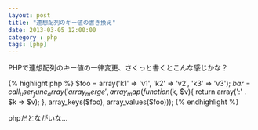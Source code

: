```yaml
---
layout: post
title: "連想配列のキー値の書き換え"
date: 2013-03-05 12:00:00
category : php
tags: [php]
---
```

PHPで連想配列のキー値の一律変更、さくっと書くとこんな感じかな？

<!--more-->

{% highlight php %}
$foo = array('k1' => 'v1', 'k2' => 'v2', 'k3' => 'v3');
$bar = call_user_func_array('array_merge', array_map(function($k, $v){ return array(':' . $k => $v); }, array_keys($foo), array_values($foo)));
{% endhighlight %}

phpだとながいな...

